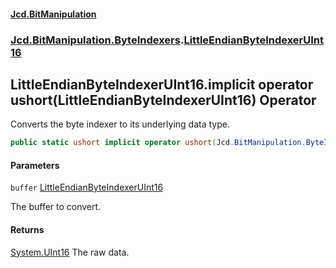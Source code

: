 #### [Jcd.BitManipulation](index.md 'index')

### [Jcd.BitManipulation.ByteIndexers](Jcd.BitManipulation.ByteIndexers.md 'Jcd.BitManipulation.ByteIndexers').[LittleEndianByteIndexerUInt16](Jcd.BitManipulation.ByteIndexers.LittleEndianByteIndexerUInt16.md 'Jcd.BitManipulation.ByteIndexers.LittleEndianByteIndexerUInt16')

## LittleEndianByteIndexerUInt16.implicit operator ushort(LittleEndianByteIndexerUInt16) Operator

Converts the byte indexer to its underlying data type.

```csharp
public static ushort implicit operator ushort(Jcd.BitManipulation.ByteIndexers.LittleEndianByteIndexerUInt16 buffer);
```

#### Parameters

<a name='Jcd.BitManipulation.ByteIndexers.LittleEndianByteIndexerUInt16.op_Implicitushort(Jcd.BitManipulation.ByteIndexers.LittleEndianByteIndexerUInt16).buffer'></a>

`buffer` [LittleEndianByteIndexerUInt16](Jcd.BitManipulation.ByteIndexers.LittleEndianByteIndexerUInt16.md 'Jcd.BitManipulation.ByteIndexers.LittleEndianByteIndexerUInt16')

The buffer to convert.

#### Returns

[System.UInt16](https://docs.microsoft.com/en-us/dotnet/api/System.UInt16 'System.UInt16')
The raw data.